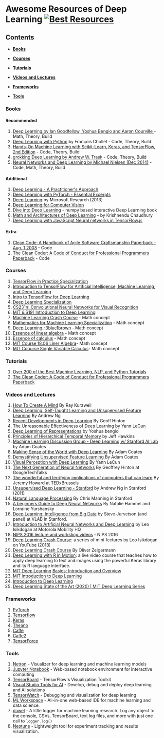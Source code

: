 # Awesome Resources of Deep Learning [![Best Resources](https://cdn.rawgit.com/sindresorhus/awesome/d7305f38d29fed78fa85652e3a63e154dd8e8829/media/badge.svg)](https://github.com/sindresorhus/awesome)

## Contents

* **[Books](#books)**

* **[Courses](#courses)**

* **[Tutorials](#tutorials)**  

* **[Videos and Lectures](#videos-and-lectures)**  

* **[Frameworks](#frameworks)**  

* **[Tools](#tools)**  

### Books

#### Recommended
1. [Deep Learning by Ian Goodfellow, Yoshua Bengio and Aaron Courville ](http://www.deeplearningbook.org/) - Math, Theory, Build
2. [Deep Learning with Python](https://www.manning.com/books/deep-learning-with-python) by François Chollet - Code, Theory, Build
3. [Hands-On Machine Learning with Scikit-Learn, Keras, and TensorFlow, 2nd Edition](https://www.oreilly.com/library/view/hands-on-machine-learning/9781492032632/) - Code, Theory, Build
4. [grokking Deep Learning by Andrew W. Trask](https://cdn.ttgtmedia.com/rms/pdf/grokking_deep_learning.pdf) - Code, Theory, Build
5. [Neural Networks and Deep Learning by Michael Nielsen (Dec 2014)](http://neuralnetworksanddeeplearning.com/) - Code, Math, Theory, Build


#### Additional 
1.  [Deep Learning - A Practitioner's Approach](https://www.amazon.com.au/Deep-Learning-Practitioners-Josh-Patterson-ebook/dp/B074D5YF1D)
2. [Deep Learning with PyTorch - Essential Excerpts](https://pytorch.org/assets/deep-learning/Deep-Learning-with-PyTorch.pdf)
3.  [Deep Learning](http://research.microsoft.com/pubs/209355/DeepLearning-NowPublishing-Vol7-SIG-039.pdf) by Microsoft Research (2013)
4. [Deep Learning for Computer Vision](https://www.manning.com/books/grokking-deep-learning-for-computer-vision)
5. [Dive into Deep Learning](https://d2l.ai/) - numpy based interactive Deep Learning book
6. [Math and Architectures of Deep Learning](https://www.manning.com/books/math-and-architectures-of-deep-learning) - by Krishnendu Chaudhury
7. [Deep Learning with JavaScript Neural networks in TensorFlow.js](https://www.manning.com/books/deep-learning-with-javascript)

#### Extra 
1. [Clean Code: A Handbook of Agile Software Craftsmanship Paperback – Aug. 1 2008](https://www.pdfdrive.com/clean-code-a-handbook-of-agile-software-craftsmanship-the-object-mentors-d45310217.html) - Code
2. [The Clean Coder: A Code of Conduct for Professional Programmers Paperback](https://www.amazon.ca/Clean-Coder-Conduct-Professional-Programmers/dp/0137081073) - Code


### Courses 

1. [TensorFlow in Practice Specialization](https://www.coursera.org/specializations/tensorflow-in-practice)
2. [Introduction to TensorFlow for Artificial Intelligence, Machine Learning, and Deep Learning](https://www.coursera.org/learn/introduction-tensorflow)
3. [Intro to TensorFlow for Deep Learning](https://www.udacity.com/course/intro-to-tensorflow-for-deep-learning--ud187)
4. [Deep Learning Specialization](https://www.coursera.org/specializations/deep-learning)
5. [CS231n: Convolutional Neural Networks for Visual Recognition](http://cs231n.stanford.edu/index.html)
6. [MIT 6.S191 Introduction to Deep Learning](http://introtodeeplearning.com)
7. [Machine Learning Crash Course](https://developers.google.com/machine-learning/crash-course) - Math concept
8. [Mathematics for Machine Learning Specialization](https://www.coursera.org/specializations/mathematics-machine-learning?source=deprecated_spark_cdp) - Math concept
9. [Deep Learning -3blue1brown](https://www.youtube.com/playlist?list=PLZHQObOWTQDNU6R1_67000Dx_ZCJB-3pi) - Math concept
10. [Essence of linear algebra](https://www.youtube.com/playlist?list=PLZHQObOWTQDPD3MizzM2xVFitgF8hE_ab) - Math concept
11. [Essence of calculus](https://www.youtube.com/playlist?list=PLZHQObOWTQDMsr9K-rj53DwVRMYO3t5Yr) - Math concept
12. [MIT Course 18.06 Liner Algebra](https://ocw.mit.edu/courses/mathematics/18-06-linear-algebra-spring-2010/)- Math concept
13. [MIT Coourse Single Variable Calculus](https://ocw.mit.edu/courses/mathematics/18-01-single-variable-calculus-fall-2006/)- Math concept


### Tutorials

1. [Over 200 of the Best Machine Learning, NLP, and Python Tutorials](https://medium.com/machine-learning-in-practice/over-200-of-the-best-machine-learning-nlp-and-python-tutorials-2018-edition-dd8cf53cb7dc)
2. [The Clean Coder: A Code of Conduct for Professional Programmers Paperback](https://www.amazon.ca/Clean-Coder-Conduct-Professional-Programmers/dp/0137081073)

### Videos and Lectures

1.  [How To Create A Mind](https://www.youtube.com/watch?v=RIkxVci-R4k) By Ray Kurzweil
2.  [Deep Learning, Self-Taught Learning and Unsupervised Feature Learning](https://www.youtube.com/watch?v=n1ViNeWhC24) By Andrew Ng
3.  [Recent Developments in Deep Learning](https://www.youtube.com/watch?v=vShMxxqtDDs&amp;index=3&amp;list=PL78U8qQHXgrhP9aZraxTT5-X1RccTcUYT) By Geoff Hinton
4.  [The Unreasonable Effectiveness of Deep Learning](https://www.youtube.com/watch?v=sc-KbuZqGkI) by Yann LeCun
5.  [Deep Learning of Representations](https://www.youtube.com/watch?v=4xsVFLnHC_0) by Yoshua bengio
6.  [Principles of Hierarchical Temporal Memory](https://www.youtube.com/watch?v=6ufPpZDmPKA) by Jeff Hawkins
7.  [Machine Learning Discussion Group - Deep Learning w/ Stanford AI Lab](https://www.youtube.com/watch?v=2QJi0ArLq7s&amp;list=PL78U8qQHXgrhP9aZraxTT5-X1RccTcUYT) by Adam Coates
8.  [Making Sense of the World with Deep Learning](http://vimeo.com/80821560) By Adam Coates
9.  [Demystifying Unsupervised Feature Learning ](https://www.youtube.com/watch?v=wZfVBwOO0-k) By Adam Coates
10.  [Visual Perception with Deep Learning](https://www.youtube.com/watch?v=3boKlkPBckA) By Yann LeCun
11.  [The Next Generation of Neural Networks](https://www.youtube.com/watch?v=AyzOUbkUf3M) By Geoffrey Hinton at GoogleTechTalks
12.  [The wonderful and terrifying implications of computers that can learn](http://www.ted.com/talks/jeremy_howard_the_wonderful_and_terrifying_implications_of_computers_that_can_learn) By Jeremy Howard at TEDxBrussels
13.  [Unsupervised Deep Learning - Stanford](http://web.stanford.edu/class/cs294a/handouts.html) by Andrew Ng in Stanford (2011)
14.  [Natural Language Processing](http://web.stanford.edu/class/cs224n/handouts/) By Chris Manning in Stanford
15.  [A beginners Guide to Deep Neural Networks](http://googleresearch.blogspot.com/2015/09/a-beginners-guide-to-deep-neural.html) By Natalie Hammel and Lorraine Yurshansky
16.  [Deep Learning: Intelligence from Big Data](https://www.youtube.com/watch?v=czLI3oLDe8M) by Steve Jurvetson (and panel) at VLAB in Stanford.
17. [Introduction to Artificial Neural Networks and Deep Learning](https://www.youtube.com/watch?v=FoO8qDB8gUU) by Leo Isikdogan at Motorola Mobility HQ
18. [NIPS 2016 lecture and workshop videos](https://nips.cc/Conferences/2016/Schedule) - NIPS 2016
19. [Deep Learning Crash Course](https://www.youtube.com/watch?v=oS5fz_mHVz0&list=PLWKotBjTDoLj3rXBL-nEIPRN9V3a9Cx07): a series of mini-lectures by Leo Isikdogan on YouTube (2018)
20. [Deep Learning Crash Course](https://www.manning.com/livevideo/deep-learning-crash-course) By Oliver Zeigermann
21. [Deep Learning with R in Motion](https://www.manning.com/livevideo/deep-learning-with-r-in-motion): a live video course that teaches how to apply deep learning to text and images using the powerful Keras library and its R language interface.
22. [MIT Deep Learning Basics: Introduction and Overview](https://www.youtube.com/watch?v=O5xeyoRL95U)
23. [MIT Introduction to Deep Learning](https://www.youtube.com/watch?v=njKP3FqW3Sk)
24. [Introduction to Deep Learning](https://www.youtube.com/user/Zan560)
25. [Deep Learning State of the Art (2020) | MIT Deep Learning Series](https://www.youtube.com/watch?v=0VH1Lim8gL8)



### Frameworks

1. [PyTorch](https://github.com/pytorch/pytorch)
2. [Tensorflow](https://github.com/tensorflow/tensorflow)
3. [Keras](https://github.com/keras-team/keras)
4. [Theano](http://deeplearning.net/software/theano/)
5. [Caffe](https://github.com/BVLC/caffe)
6. [Caffe2](https://github.com/caffe2/caffe2)
7. [TensorForce](https://github.com/reinforceio/tensorforce)



### Tools

1.  [Netron](https://github.com/lutzroeder/netron) - Visualizer for deep learning and machine learning models
2.  [Jupyter Notebook](http://jupyter.org) - Web-based notebook environment for interactive computing
3.  [TensorBoard](https://github.com/tensorflow/tensorboard) - TensorFlow's Visualization Toolkit
4.  [Visual Studio Tools for AI](https://visualstudio.microsoft.com/downloads/ai-tools-vs) - Develop, debug and deploy deep learning and AI solutions
5.  [TensorWatch](https://github.com/microsoft/tensorwatch) - Debugging and visualization for deep learning
6. [ML Workspace](https://github.com/ml-tooling/ml-workspace) - All-in-one web-based IDE for machine learning and data science.
7.  [dowel](https://github.com/rlworkgroup/dowel) - A little logger for machine learning research. Log any object to the console, CSVs, TensorBoard, text log files, and more with just one call to `logger.log()`
8.  [Neptune](https://neptune.ml/) - Lightweight tool for experiment tracking and results visualization. 

